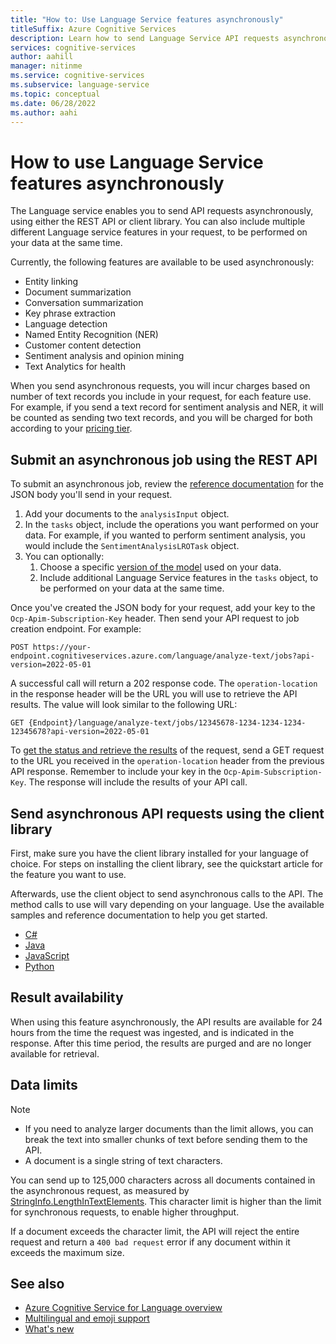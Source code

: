 ```yaml
---
title: "How to: Use Language Service features asynchronously"
titleSuffix: Azure Cognitive Services
description: Learn how to send Language Service API requests asynchronously.
services: cognitive-services
author: aahill
manager: nitinme
ms.service: cognitive-services
ms.subservice: language-service
ms.topic: conceptual
ms.date: 06/28/2022
ms.author: aahi
---
```


# How to use Language Service features asynchronously

The Language service enables you to send API requests asynchronously, using either the REST API or client library. You can also include multiple different Language service features in your request, to be performed on your data at the same time. 

Currently, the following features are available to be used asynchronously:
* Entity linking
* Document summarization
* Conversation summarization
* Key phrase extraction
* Language detection
* Named Entity Recognition (NER)
* Customer content detection
* Sentiment analysis and opinion mining
* Text Analytics for health

When you send asynchronous requests, you will incur charges based on number of text records you include in your request, for each feature use. For example, if you send a text record for sentiment analysis and NER, it will be counted as sending two text records, and you will be charged for both according to your [pricing tier](https://azure.microsoft.com/pricing/details/cognitive-services/language-service/). 

## Submit an asynchronous job using the REST API

To submit an asynchronous job, review the [reference documentation](/rest/api/language/text-analysis-runtime/submit-job) for the JSON body you'll send in your request.
1. Add your documents to the `analysisInput` object.  
1. In the `tasks` object, include the operations you want performed on your data. For example, if you wanted to perform sentiment analysis, you would include the `SentimentAnalysisLROTask` object.
1. You can optionally:
    1. Choose a specific [version of the model](model-lifecycle.md) used on your data.
    1. Include additional Language Service features in the `tasks` object, to be performed on your data at the same time.   

Once you've created the JSON body for your request, add your key to the `Ocp-Apim-Subscription-Key` header. Then send your API request to job creation endpoint. For example:

```http
POST https://your-endpoint.cognitiveservices.azure.com/language/analyze-text/jobs?api-version=2022-05-01
```

A successful call will return a 202 response code. The `operation-location` in the response header will be the URL you will use to retrieve the API results. The value will look similar to the following URL:

```http
GET {Endpoint}/language/analyze-text/jobs/12345678-1234-1234-1234-12345678?api-version=2022-05-01
```

To [get the status and retrieve the results](/rest/api/language/text-analysis-runtime/job-status) of the request, send a GET request to the URL you received in the `operation-location` header from the previous API response. Remember to include your key in the `Ocp-Apim-Subscription-Key`. The response will include the results of your API call.

## Send asynchronous API requests using the client library

First, make sure you have the client library installed for your language of choice. For steps on installing the client library, see the quickstart article for the feature you want to use.

Afterwards, use the client object to send asynchronous calls to the API. The method calls to use will vary depending on your language. Use the available samples and reference documentation to help you get started.

* [C#](/dotnet/api/overview/azure/ai.textanalytics-readme?preserve-view=true&view=azure-dotnet#async-examples)
* [Java](/java/api/overview/azure/ai-textanalytics-readme?preserve-view=true&view=azure-java-preview#analyze-multiple-actions)
* [JavaScript](/javascript/api/overview/azure/ai-text-analytics-readme?preserve-view=true&view=azure-node-preview#analyze-actions)
* [Python](/python/api/overview/azure/ai-textanalytics-readme?preserve-view=true&view=azure-python-preview#multiple-analysis)

## Result availability 

When using this feature asynchronously, the API results are available for 24 hours from the time the request was ingested, and is indicated in the response. After this time period, the results are purged and are no longer available for retrieval.

## Data limits

> [!NOTE]
> * If you need to analyze larger documents than the limit allows, you can break the text into smaller chunks of text before sending them to the API. 
> * A document is a single string of text characters.  

You can send up to 125,000 characters across all documents contained in the asynchronous request, as measured by [StringInfo.LengthInTextElements](/dotnet/api/system.globalization.stringinfo.lengthintextelements). This character limit is higher than the limit for synchronous requests, to enable higher throughput. 

If a document exceeds the character limit, the API will reject the entire request and return a `400 bad request` error if any document within it exceeds the maximum size.

## See also

* [Azure Cognitive Service for Language overview](../overview.md)
* [Multilingual and emoji support](../concepts/multilingual-emoji-support.md)
* [What's new](../whats-new.md)
